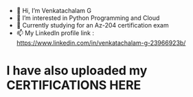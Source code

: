 - 👋 Hi, I’m Venkatachalam G
- 👀 I’m interested in Python Programming and Cloud
- 🌱 Currently studying for an Az-204 certification exam
- 📫 My LinkedIn profile link : https://www.linkedin.com/in/venkatachalam-g-23966923b/<br>
<h1>I have also uploaded my CERTIFICATIONS HERE</h1>
